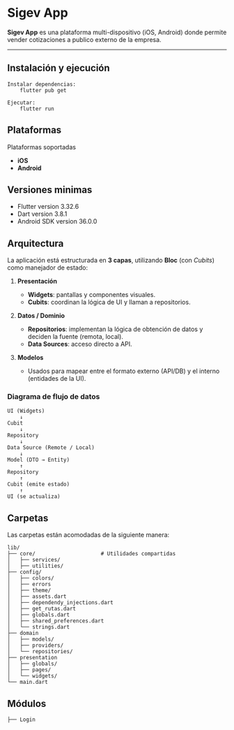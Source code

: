 # Sigev App

**Sigev App** es una plataforma multi-dispositivo (iOS, Android) donde permite vender cotizaciones a publico externo de la empresa.

---
## Instalación y ejecución

    Instalar dependencias:
        flutter pub get

    Ejecutar:
        flutter run


## Plataformas 

Plataformas soportadas
- **iOS**
- **Android**

## Versiones minimas 

- Flutter version 3.32.6
- Dart version 3.8.1
- Android SDK version 36.0.0


## Arquitectura 
La aplicación está estructurada en **3 capas**, utilizando **Bloc** (con *Cubits*) como manejador de estado:

1. **Presentación**
   - **Widgets**: pantallas y componentes visuales.
   - **Cubits**: coordinan la lógica de UI y llaman a repositorios.

2. **Datos / Dominio**
   - **Repositorios**: implementan la lógica de obtención de datos y deciden la fuente (remota, local).
   - **Data Sources**: acceso directo a API.

3. **Modelos**
   - Usados para mapear entre el formato externo (API/DB) y el interno (entidades de la UI).

### Diagrama de flujo de datos
    UI (Widgets)  
        ↓  
    Cubit  
        ↓  
    Repository  
        ↓  
    Data Source (Remote / Local)  
        ↓  
    Model (DTO → Entity)  
        ↑  
    Repository  
        ↑  
    Cubit (emite estado)  
        ↑  
    UI (se actualiza)

## Carpetas

Las carpetas están acomodadas de la siguiente manera:

    lib/
    ├── core/                     # Utilidades compartidas 
    │   ├── services/
    │   ├── utilities/
    ├── config/
    │   ├── colors/
    │   ├── errors
    │   ├── theme/
    │   ├── assets.dart
    │   ├── dependendy_injections.dart
    │   ├── get_rutas.dart
    │   ├── globals.dart
    │   ├── shared_preferences.dart
    │   └── strings.dart
    ├── domain
    │   ├── models/
    │   ├── providers/
    │   └── repositories/
    ├── presentation
    │   ├── globals/ 
    │   ├── pages/
    │   └── widgets/
    └── main.dart




## Módulos

    ├── Login 
   
    